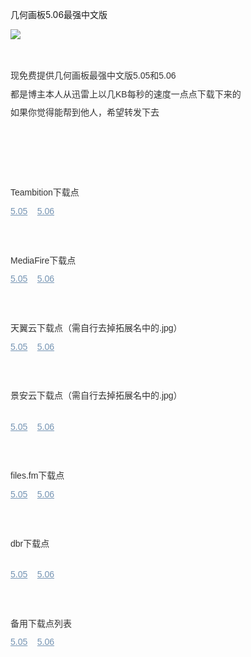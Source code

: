 几何画板5.06最强中文版

<body>

<p style="line-height: 19.6px; margin: 0px 0px 10px; color: rgb(51, 51, 51); font-family: 'Hiragino Sans GB', 'Microsoft YaHei', 微软雅黑, tahoma, arial, simsun, 宋体; font-size: 14px; font-style: normal; font-variant: normal; font-weight: normal; letter-spacing: normal; orphans: auto; text-align: left; text-indent: 0px; text-transform: none; white-space: normal; widows: 1; word-spacing: 0px; -webkit-text-stroke-width: 0px;">
<img src="http://imglf0.nosdn.127.net/img/Y1hqK1NoZ2pWUy9oZDZtODRsNTVLSEZzSTB0V29FMU9vdmtsVUFJckhMMGYyZXF0dWV1S2l3PT0.png?=imageView&thumbnail=500x0&quality=96&stripmeta=0&type=jpg%7Cwatermark&type=2" smallsrc="http://imglf0.nosdn.127.net/img/Y1hqK1NoZ2pWUy9oZDZtODRsNTVLSEZzSTB0V29FMU9vdmtsVUFJckhMMGYyZXF0dWV1S2l3PT0.png?=imageView&amp;thumbnail=164x164&amp;quality=96&amp;stripmeta=0&amp;type=jpg%7Cwatermark&amp;type=2" style="line-height: 1.4; max-width: 100%;"><br style="line-height: 1.4;">
<br style="line-height: 1.4;">
　</p>
<p style="line-height: 19.6px; margin: 10px 0px; color: rgb(51, 51, 51); font-family: 'Hiragino Sans GB', 'Microsoft YaHei', 微软雅黑, tahoma, arial, simsun, 宋体; font-size: 14px; font-style: normal; font-variant: normal; font-weight: normal; letter-spacing: normal; orphans: auto; text-align: left; text-indent: 0px; text-transform: none; white-space: normal; widows: 1; word-spacing: 0px; -webkit-text-stroke-width: 0px;">
现免费提供几何画板最强中文版5.05和5.06</p>
<p style="line-height: 19.6px; margin: 10px 0px; color: rgb(51, 51, 51); font-family: 'Hiragino Sans GB', 'Microsoft YaHei', 微软雅黑, tahoma, arial, simsun, 宋体; font-size: 14px; font-style: normal; font-variant: normal; font-weight: normal; letter-spacing: normal; orphans: auto; text-align: left; text-indent: 0px; text-transform: none; white-space: normal; widows: 1; word-spacing: 0px; -webkit-text-stroke-width: 0px;">
都是博主本人从迅雷上以几KB每秒的速度一点点下载下来的</p>
<p style="line-height: 19.6px; margin: 10px 0px; color: rgb(51, 51, 51); font-family: 'Hiragino Sans GB', 'Microsoft YaHei', 微软雅黑, tahoma, arial, simsun, 宋体; font-size: 14px; font-style: normal; font-variant: normal; font-weight: normal; letter-spacing: normal; orphans: auto; text-align: left; text-indent: 0px; text-transform: none; white-space: normal; widows: 1; word-spacing: 0px; -webkit-text-stroke-width: 0px;">
如果你觉得能帮到他人，希望转发下去</p>
<p style="line-height: 19.6px; margin: 10px 0px; color: rgb(51, 51, 51); font-family: 'Hiragino Sans GB', 'Microsoft YaHei', 微软雅黑, tahoma, arial, simsun, 宋体; font-size: 14px; font-style: normal; font-variant: normal; font-weight: normal; letter-spacing: normal; orphans: auto; text-align: left; text-indent: 0px; text-transform: none; white-space: normal; widows: 1; word-spacing: 0px; -webkit-text-stroke-width: 0px;">
<br style="line-height: 1.4;">
　</p>
<p style="line-height: 19.6px; margin: 10px 0px; color: rgb(51, 51, 51); font-family: 'Hiragino Sans GB', 'Microsoft YaHei', 微软雅黑, tahoma, arial, simsun, 宋体; font-size: 14px; font-style: normal; font-variant: normal; font-weight: normal; letter-spacing: normal; orphans: auto; text-align: left; text-indent: 0px; text-transform: none; white-space: normal; widows: 1; word-spacing: 0px; -webkit-text-stroke-width: 0px;">
<br style="line-height: 1.4;">
　</p>
<p style="line-height: 19.6px; margin: 10px 0px; color: rgb(51, 51, 51); font-family: 'Hiragino Sans GB', 'Microsoft YaHei', 微软雅黑, tahoma, arial, simsun, 宋体; font-size: 14px; font-style: normal; font-variant: normal; font-weight: normal; letter-spacing: normal; orphans: auto; text-align: left; text-indent: 0px; text-transform: none; white-space: normal; widows: 1; word-spacing: 0px; -webkit-text-stroke-width: 0px;">
Teambition下载点</p>
<p style="line-height: 19.6px; margin: 10px 0px; color: rgb(51, 51, 51); font-family: 'Hiragino Sans GB', 'Microsoft YaHei', 微软雅黑, tahoma, arial, simsun, 宋体; font-size: 14px; font-style: normal; font-variant: normal; font-weight: normal; letter-spacing: normal; orphans: auto; text-align: left; text-indent: 0px; text-transform: none; white-space: normal; widows: 1; word-spacing: 0px; -webkit-text-stroke-width: 0px;">
<a target="_blank" style="line-height: 1.4; color: rgb(117, 148, 179);" href="https://www.teambition.com/project/58d278f86e23f2d91eb5f496/works/58d278f86e23f2d91eb5f497">
5.05</a>&nbsp;&nbsp;&nbsp;&nbsp;<a target="_blank" style="line-height: 1.4; color: rgb(117, 148, 179);" href="https://www.teambition.com/project/58d278f86e23f2d91eb5f496/works/58d278f86e23f2d91eb5f497">5.06</a></p>
<p style="line-height: 19.6px; margin: 10px 0px; color: rgb(51, 51, 51); font-family: 'Hiragino Sans GB', 'Microsoft YaHei', 微软雅黑, tahoma, arial, simsun, 宋体; font-size: 14px; font-style: normal; font-variant: normal; font-weight: normal; letter-spacing: normal; orphans: auto; text-align: left; text-indent: 0px; text-transform: none; white-space: normal; widows: 1; word-spacing: 0px; -webkit-text-stroke-width: 0px;">
<br style="line-height: 1.4;">
　</p>
<p style="line-height: 19.6px; margin: 10px 0px; color: rgb(51, 51, 51); font-family: 'Hiragino Sans GB', 'Microsoft YaHei', 微软雅黑, tahoma, arial, simsun, 宋体; font-size: 14px; font-style: normal; font-variant: normal; font-weight: normal; letter-spacing: normal; orphans: auto; text-align: left; text-indent: 0px; text-transform: none; white-space: normal; widows: 1; word-spacing: 0px; -webkit-text-stroke-width: 0px;">
MediaFire下载点</p>
<p style="line-height: 19.6px; margin: 10px 0px; color: rgb(51, 51, 51); font-family: 'Hiragino Sans GB', 'Microsoft YaHei', 微软雅黑, tahoma, arial, simsun, 宋体; font-size: 14px; font-style: normal; font-variant: normal; font-weight: normal; letter-spacing: normal; orphans: auto; text-align: left; text-indent: 0px; text-transform: none; white-space: normal; widows: 1; word-spacing: 0px; -webkit-text-stroke-width: 0px;">
<a target="_blank" style="line-height: 1.4; color: rgb(117, 148, 179);" href="http://www.mediafire.com/file/le1lcat59dw6x2z/几何画板5.05最强中文版.exe">
5.05</a>&nbsp;&nbsp;&nbsp;&nbsp;<a target="_blank" style="line-height: 1.4; color: rgb(117, 148, 179);" href="http://www.mediafire.com/file/rlfijg46yh2ayk6/几何画板5.06最强中文版.exe">5.06</a></p>
<p style="line-height: 19.6px; margin: 10px 0px; color: rgb(51, 51, 51); font-family: 'Hiragino Sans GB', 'Microsoft YaHei', 微软雅黑, tahoma, arial, simsun, 宋体; font-size: 14px; font-style: normal; font-variant: normal; font-weight: normal; letter-spacing: normal; orphans: auto; text-align: left; text-indent: 0px; text-transform: none; white-space: normal; widows: 1; word-spacing: 0px; -webkit-text-stroke-width: 0px;">
<br style="line-height: 1.4;">
　</p>
<p style="line-height: 19.6px; margin: 10px 0px; color: rgb(51, 51, 51); font-family: 'Hiragino Sans GB', 'Microsoft YaHei', 微软雅黑, tahoma, arial, simsun, 宋体; font-size: 14px; font-style: normal; font-variant: normal; font-weight: normal; letter-spacing: normal; orphans: auto; text-align: left; text-indent: 0px; text-transform: none; white-space: normal; widows: 1; word-spacing: 0px; -webkit-text-stroke-width: 0px;">
天翼云下载点（需自行去掉拓展名中的.jpg）</p>
<p style="line-height: 19.6px; margin: 10px 0px; color: rgb(51, 51, 51); font-family: 'Hiragino Sans GB', 'Microsoft YaHei', 微软雅黑, tahoma, arial, simsun, 宋体; font-size: 14px; font-style: normal; font-variant: normal; font-weight: normal; letter-spacing: normal; orphans: auto; text-align: left; text-indent: 0px; text-transform: none; white-space: normal; widows: 1; word-spacing: 0px; -webkit-text-stroke-width: 0px;">
<a target="_blank" style="line-height: 1.4; color: rgb(117, 148, 179);" href="http://api.zhidrive.com/u/588571a5bdcb9/几何画板5.05最强中文版.exe.jpg">
5.05</a>&nbsp;&nbsp;&nbsp;&nbsp;<a target="_blank" style="line-height: 1.4; color: rgb(117, 148, 179);" href="http://api.zhidrive.com/u/588571a5bdcb9/几何画板5.06最强中文版.exe.jpg">5.06</a></p>
<p style="line-height: 19.6px; margin: 10px 0px; color: rgb(51, 51, 51); font-family: 'Hiragino Sans GB', 'Microsoft YaHei', 微软雅黑, tahoma, arial, simsun, 宋体; font-size: 14px; font-style: normal; font-variant: normal; font-weight: normal; letter-spacing: normal; orphans: auto; text-align: left; text-indent: 0px; text-transform: none; white-space: normal; widows: 1; word-spacing: 0px; -webkit-text-stroke-width: 0px;">
<br style="line-height: 1.4;">
　</p>
<p style="line-height: 19.6px; margin: 10px 0px; color: rgb(51, 51, 51); font-family: 'Hiragino Sans GB', 'Microsoft YaHei', 微软雅黑, tahoma, arial, simsun, 宋体; font-size: 14px; font-style: normal; font-variant: normal; font-weight: normal; letter-spacing: normal; orphans: auto; text-align: left; text-indent: 0px; text-transform: none; white-space: normal; widows: 1; word-spacing: 0px; -webkit-text-stroke-width: 0px;">
景安云下载点（需自行去掉拓展名中的.jpg）<br style="line-height: 1.4;">
　</p>
<p style="line-height: 19.6px; margin: 10px 0px; color: rgb(51, 51, 51); font-family: 'Hiragino Sans GB', 'Microsoft YaHei', 微软雅黑, tahoma, arial, simsun, 宋体; font-size: 14px; font-style: normal; font-variant: normal; font-weight: normal; letter-spacing: normal; orphans: auto; text-align: left; text-indent: 0px; text-transform: none; white-space: normal; widows: 1; word-spacing: 0px; -webkit-text-stroke-width: 0px;">
<a target="_blank" style="line-height: 1.4; color: rgb(117, 148, 179);" href="http://server1.kuaiyunds.com/server1/几何画板5.05最强中文版.exe.jpg">
5.05</a>&nbsp;&nbsp;&nbsp;&nbsp;<a target="_blank" style="line-height: 1.4; color: rgb(117, 148, 179);" href="http://server1.kuaiyunds.com/server1/几何画板5.06最强中文版.exe.jpg">5.06</a></p>
<p style="line-height: 19.6px; margin: 10px 0px; color: rgb(51, 51, 51); font-family: 'Hiragino Sans GB', 'Microsoft YaHei', 微软雅黑, tahoma, arial, simsun, 宋体; font-size: 14px; font-style: normal; font-variant: normal; font-weight: normal; letter-spacing: normal; orphans: auto; text-align: left; text-indent: 0px; text-transform: none; white-space: normal; widows: 1; word-spacing: 0px; -webkit-text-stroke-width: 0px;">
<br style="line-height: 1.4;">
　</p>
<p style="line-height: 19.6px; margin: 10px 0px; color: rgb(51, 51, 51); font-family: 'Hiragino Sans GB', 'Microsoft YaHei', 微软雅黑, tahoma, arial, simsun, 宋体; font-size: 14px; font-style: normal; font-variant: normal; font-weight: normal; letter-spacing: normal; orphans: auto; text-align: left; text-indent: 0px; text-transform: none; white-space: normal; widows: 1; word-spacing: 0px; -webkit-text-stroke-width: 0px;">
files.fm下载点</p>
<p style="line-height: 19.6px; margin: 10px 0px; color: rgb(51, 51, 51); font-family: 'Hiragino Sans GB', 'Microsoft YaHei', 微软雅黑, tahoma, arial, simsun, 宋体; font-size: 14px; font-style: normal; font-variant: normal; font-weight: normal; letter-spacing: normal; orphans: auto; text-align: left; text-indent: 0px; text-transform: none; white-space: normal; widows: 1; word-spacing: 0px; -webkit-text-stroke-width: 0px;">
<a target="_blank" style="line-height: 1.4; color: rgb(117, 148, 179);" href="https://files.fm/u/yfsw9rbw">
5.05</a>&nbsp;&nbsp;&nbsp;&nbsp;<a target="_blank" style="line-height: 1.4; color: rgb(117, 148, 179);" href="https://files.fm/u/yfsw9rbw">5.06</a></p>
<p style="line-height: 19.6px; margin: 10px 0px; color: rgb(51, 51, 51); font-family: 'Hiragino Sans GB', 'Microsoft YaHei', 微软雅黑, tahoma, arial, simsun, 宋体; font-size: 14px; font-style: normal; font-variant: normal; font-weight: normal; letter-spacing: normal; orphans: auto; text-align: left; text-indent: 0px; text-transform: none; white-space: normal; widows: 1; word-spacing: 0px; -webkit-text-stroke-width: 0px;">
<br style="line-height: 1.4;">
　</p>
<p style="line-height: 19.6px; margin: 10px 0px; color: rgb(51, 51, 51); font-family: 'Hiragino Sans GB', 'Microsoft YaHei', 微软雅黑, tahoma, arial, simsun, 宋体; font-size: 14px; font-style: normal; font-variant: normal; font-weight: normal; letter-spacing: normal; orphans: auto; text-align: left; text-indent: 0px; text-transform: none; white-space: normal; widows: 1; word-spacing: 0px; -webkit-text-stroke-width: 0px;">
dbr下载点<br style="line-height: 1.4;">
　</p>
<p style="line-height: 19.6px; margin: 10px 0px; color: rgb(51, 51, 51); font-family: 'Hiragino Sans GB', 'Microsoft YaHei', 微软雅黑, tahoma, arial, simsun, 宋体; font-size: 14px; font-style: normal; font-variant: normal; font-weight: normal; letter-spacing: normal; orphans: auto; text-align: left; text-indent: 0px; text-transform: none; white-space: normal; widows: 1; word-spacing: 0px; -webkit-text-stroke-width: 0px;">
<a target="_blank" style="line-height: 1.4; color: rgb(117, 148, 179);" href="https://dbr.ee/V3SK">
5.05</a>&nbsp;&nbsp;&nbsp;&nbsp;<a target="_blank" style="line-height: 1.4; color: rgb(117, 148, 179);" href="https://dbr.ee/jHAq">5.06</a></p>
<p style="line-height: 19.6px; margin: 10px 0px; color: rgb(51, 51, 51); font-family: 'Hiragino Sans GB', 'Microsoft YaHei', 微软雅黑, tahoma, arial, simsun, 宋体; font-size: 14px; font-style: normal; font-variant: normal; font-weight: normal; letter-spacing: normal; orphans: auto; text-align: left; text-indent: 0px; text-transform: none; white-space: normal; widows: 1; word-spacing: 0px; -webkit-text-stroke-width: 0px;">
<br style="line-height: 1.4;">
　</p>
<p style="line-height: 19.6px; margin: 10px 0px; color: rgb(51, 51, 51); font-family: 'Hiragino Sans GB', 'Microsoft YaHei', 微软雅黑, tahoma, arial, simsun, 宋体; font-size: 14px; font-style: normal; font-variant: normal; font-weight: normal; letter-spacing: normal; orphans: auto; text-align: left; text-indent: 0px; text-transform: none; white-space: normal; widows: 1; word-spacing: 0px; -webkit-text-stroke-width: 0px;">
备用下载点列表</p>
<p style="line-height: 19.6px; margin: 10px 0px; color: rgb(51, 51, 51); font-family: 'Hiragino Sans GB', 'Microsoft YaHei', 微软雅黑, tahoma, arial, simsun, 宋体; font-size: 14px; font-style: normal; font-variant: normal; font-weight: normal; letter-spacing: normal; orphans: auto; text-align: left; text-indent: 0px; text-transform: none; white-space: normal; widows: 1; word-spacing: 0px; -webkit-text-stroke-width: 0px;">
<a target="_blank" style="line-height: 1.4; color: rgb(117, 148, 179);" href="http://www.mirrorcreator.com/files/1TSCR64Y/">
5.05</a>&nbsp;&nbsp;&nbsp;&nbsp;<a target="_blank" style="line-height: 1.4; color: rgb(117, 148, 179);" href="http://www.mirrorcreator.com/files/0ZG6KCMQ/">5.06</a></p>
<br class="Apple-interchange-newline">
　</body>
